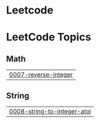 # Leetcode
<!---LeetCode Topics Start-->
# LeetCode Topics
## Math
|  |
| ------- |
| [0007-reverse-integer](https://github.com/Mahadhanalakshmi123/Leetcode/tree/master/0007-reverse-integer) |
## String
|  |
| ------- |
| [0008-string-to-integer-atoi](https://github.com/Mahadhanalakshmi123/Leetcode/tree/master/0008-string-to-integer-atoi) |
<!---LeetCode Topics End-->
